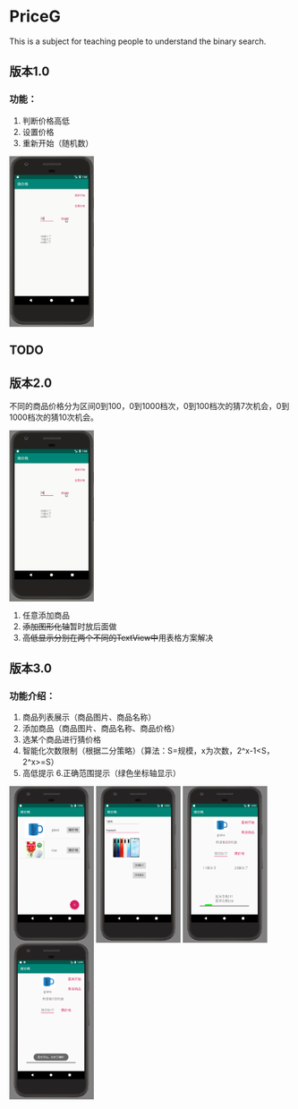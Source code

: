 # PriceG
This is a subject for teaching people to understand the binary search.

## 版本1.0
### 功能：
1. 判断价格高低
2. 设置价格
3. 重新开始（随机数）
<img src="https://github.com/MarkKobs/markdownPhotos/blob/master/res/pic1.png" width = 30% height = 30% div align=center />

## TODO
## 版本2.0
不同的商品价格分为区间0到100，0到1000档次，0到100档次的猜7次机会，0到1000档次的猜10次机会。

<img src="https://github.com/MarkKobs/markdownPhotos/blob/master/res/pic1.png" width = 30% height = 30% div align=center />

1. 任意添加商品
2. ~~添加图形化轴~~暂时放后面做
3. ~~高低显示分别在两个不同的TextView中~~用表格方案解决

## 版本3.0

### 功能介绍：
1. 商品列表展示（商品图片、商品名称）
2. 添加商品（商品图片、商品名称、商品价格）
3. 选某个商品进行猜价格
4. 智能化次数限制（根据二分策略）（算法：S=规模，x为次数，2^x-1<S，2^x>=S）
5. 高低提示
6.正确范围提示（绿色坐标轴显示）
<img src="https://github.com/MarkKobs/markdownPhotos/blob/master/res/pic3.png" width = 30% height = 30% div align=center />
<img src="https://github.com/MarkKobs/markdownPhotos/blob/master/res/pic4.png" width = 30% height = 30% div align=center />
<img src="https://github.com/MarkKobs/markdownPhotos/blob/master/res/pic5.png" width = 30% height = 30% div align=center />
<img src="https://github.com/MarkKobs/markdownPhotos/blob/master/res/pic6.png" width = 30% height = 30% div align=center />



